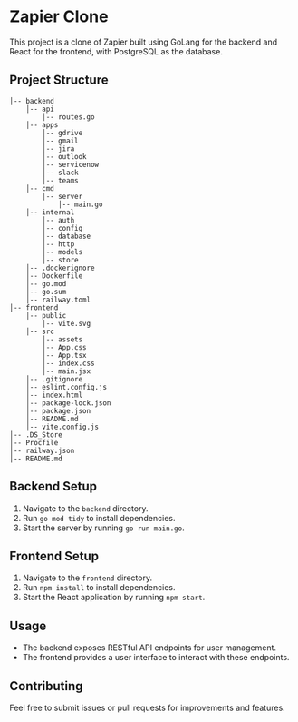 # Zapier Clone

This project is a clone of Zapier built using GoLang for the backend and React for the frontend, with PostgreSQL as the database.

## Project Structure

```
│-- backend
    │-- api
        │-- routes.go
    │-- apps
        │-- gdrive
        │-- gmail
        │-- jira
        │-- outlook
        │-- servicenow
        │-- slack
        │-- teams
    │-- cmd
        │-- server
            │-- main.go
    │-- internal
        │-- auth
        │-- config
        │-- database
        │-- http
        │-- models
        │-- store
    │-- .dockerignore
    │-- Dockerfile
    │-- go.mod
    │-- go.sum
    │-- railway.toml
│-- frontend
    │-- public
        │-- vite.svg
    │-- src
        │-- assets
        │-- App.css
        │-- App.tsx
        │-- index.css
        │-- main.jsx
    │-- .gitignore
    │-- eslint.config.js
    │-- index.html
    │-- package-lock.json
    │-- package.json
    │-- README.md
    │-- vite.config.js
│-- .DS_Store
│-- Procfile
│-- railway.json
│-- README.md

```

## Backend Setup

1. Navigate to the `backend` directory.
2. Run `go mod tidy` to install dependencies.
3. Start the server by running `go run main.go`.

## Frontend Setup

1. Navigate to the `frontend` directory.
2. Run `npm install` to install dependencies.
3. Start the React application by running `npm start`.

## Usage

- The backend exposes RESTful API endpoints for user management.
- The frontend provides a user interface to interact with these endpoints.

## Contributing

Feel free to submit issues or pull requests for improvements and features.
